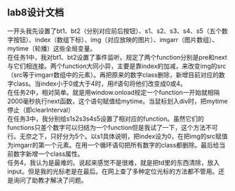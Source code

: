 lab8设计文档
--------------------
一开头我先设置了bt1、bt2（分别对应前后按钮）、s1、s2、s3、s4、s5（五个数字按钮）、index（数组下标）、img（对应放映的图片）、imgarr（图片数组）、mytime（轮播）这些全局变量。    
在任务1中，我对bt1、bt2设置了事件监听。规定了两个function分别是pre和next与它们相连接。两个function大同小异，主要是靠index的加减，来改变img的src（src等于imgarr数组中的元素）。再把原来的数字class删除，新增目前对应的数字class。当index小于0或大于4时，用if语句将他们改变成0或4。  
在任务2中，相对简单。就是用window.onload规定一个function一开始就相隔2000毫秒执行next函数，这个语句赋值给mytime。当鼠标划入div时，把mytime停止（即clearInterval）   
在任务3中，我分别给s1s2s3s4s5设置了相对应的function。虽然它们的functions只差个数字可以归结为一个function但是我试了一下，这个方法不可行。无奈之下，只好分为5个。以s1具体说明，把index设为0，在把img的src赋值为imgarr的第一个元素。在用一个循环语句把所有数字的class都删除。最后给当前数字新增一个class属性。  
任务4，我认为是最难的。说起来感觉不是很难，就是把td里的东西清除，放入input。但是我的光标老是在最后。在网上查了多种定位光标的方法都不管用。还是询问了助教才解决了问题。